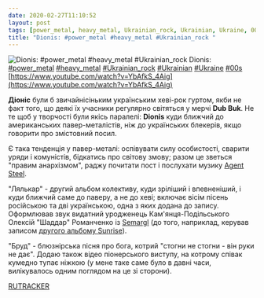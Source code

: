 ```yaml
---
date: 2020-02-27T11:10:52
layout: post
tags: [power_metal, heavy_metal, Ukrainian_rock, Ukrainian, Ukraine, 00s]
title: "Dionis: #power_metal #heavy_metal #Ukrainian_rock "
---
```

![Dionis: #power_metal #heavy_metal #Ukrainian_rock ](https://i.ytimg.com/vi/YbAfkS_4Aig/hqdefault.jpg)
Dionis: [#power_metal](/tags/#power_metal) [#heavy_metal](/tags/#heavy_metal) [#Ukrainian_rock](/tags/#Ukrainian_rock) [#Ukrainian](/tags/#Ukrainian) [#Ukraine](/tags/#Ukraine) [#00s](/tags/#00s) [https://www.youtube.com/watch?v=YbAfkS_4Aig](https://www.youtube.com/watch?v=YbAfkS_4Aig)

**Діоніс** були б звичайнісіньким українським хеві-рок гуртом, якби не факт того, що деякі їх учасники регулярно світяться у мерчі **Dub Buk**. Не те щоб у творчості були якісь паралелі: **Dionis** куди ближчий до американських павер-металістів, ніж до українських блекерів, якщо говорити про змістовний посил.

Є така тенденція у павер-металі: оспівувати силу особистості, сварити уряди і комуністів, бідкатись про світову змову; разом це зветься &quot;правим анархізмом&quot;, раджу почитати пост і послухати музику [Agent Steel](https://t.me/vast_space_unexplored/2929).

&quot;Лялькар&quot; - другий альбом колективу, куди зріліший і впевненіший, і куди ближчий саме до паверу, а не до хеві; включає вісім пісень російською та дві українською, одна з яких додана до запису. Оформлював звук видатний уродженець Кам&#39;янця-Подільського Олексій &quot;Шаддар&quot; Романченко із [Semargl](https://t.me/vast_space_unexplored/3169) (до того, наприклад, керував записом [другого альбому Sunrise](https://t.me/vast_space_unexplored/3420)).

&quot;Бруд&quot; - блюзнірська пісня про бога, котрий &quot;стогни не стогни - він руки не дає&quot;. Додаю також відео піонерського виступу, на котрому співак кумедно тупає ніжкою (у мене таке саме було в давні часи, вилікувалось одним поглядом на це зі сторони).

[RUTRACKER](https://rutracker.org/forum/viewtopic.php?t=4721674)